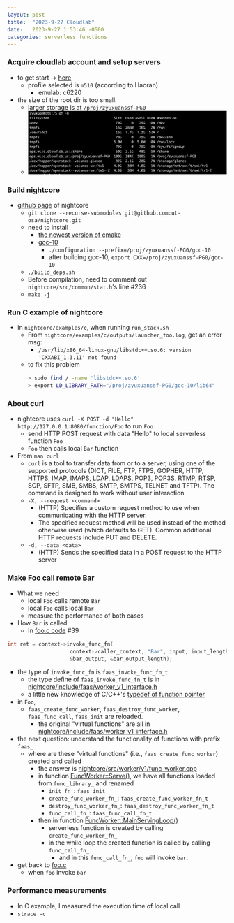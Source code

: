 ```yaml
---
layout: post
title:  "2023-9-27 Cloudlab"
date:   2023-9-27 1:53:46 -0500
categories: serverless functions
---
```

### Acquire cloudlab account and setup servers
- to get start -> [here](https://docs.cloudlab.us/getting-started.html)
	+ profile selected is `m510` (according to Haoran)
		* emulab: c6220
- the size of the root dir is too small.
	+ larger storage is at `/proj/zyuxuanssf-PG0` 
	+ ![here](/assets/2023-09-27/s1.png) 

### Build nightcore
- [github page](https://github.com/ut-osa/nightcore/tree/asplos-release) of nightcore
	+ `git clone --recurse-submodules git@github.com:ut-osa/nightcore.git`
	+ need to install 
		* [the newest version of cmake](https://cmake.org/download/)
		* [gcc-10](http://www.netgull.com/gcc/releases/gcc-10.1.0/)
			- `./configuration --prefix=/proj/zyuxuanssf-PG0/gcc-10`
			- after building gcc-10, `export CXX=/proj/zyuxuanssf-PG0/gcc-10`
	+ `./build_deps.sh`
	+ Before compilation, need to comment out `nightcore/src/common/stat.h`'s line #236 
	+ `make -j`	

### Run C example of nightcore
- in `nightcore/examples/c`, when running `run_stack.sh`
	+ From `nightcore/examples/c/outputs/launcher_foo.log`, get an error msg:
		* `/usr/lib/x86_64-linux-gnu/libstdc++.so.6: version 'CXXABI_1.3.11' not found`
	+ to fix this problem
		```bash
		> sudo find / -name 'libstdc++.so.6'
		> export LD_LIBRARY_PATH="/proj/zyuxuanssf-PG0/gcc-10/lib64" 
		```

### About curl
- nightcore uses `curl -X POST -d "Hello" http://127.0.0.1:8080/function/Foo` to run `Foo` 
	+ send HTTP POST request with data "Hello" to local serverless function `Foo`
	+ `Foo` then calls local `Bar` function
- From `man curl`
	+ `curl` is a tool to transfer data from or to a server, using one of the supported protocols (DICT, FILE, FTP, FTPS, GOPHER, HTTP, HTTPS, IMAP, IMAPS, LDAP, LDAPS, POP3, POP3S, RTMP, RTSP, SCP, SFTP, SMB, SMBS, SMTP, SMTPS, TELNET and TFTP). The command is designed to work without user interaction. 
	+ `-X, --request <command>`
		* (HTTP) Specifies a custom request method to use when communicating with the HTTP server.  
		* The specified request method will be used instead of the method otherwise used (which defaults to GET). Common additional HTTP requests include PUT and DELETE.
	+ `-d, --data <data>`
		* (HTTP) Sends the specified data in a POST request to the HTTP server

### Make Foo call remote Bar
- What we need
	+ local `Foo` calls remote `Bar`
	+ local `Foo` calls local `Bar`
	+ measure the performance of both cases
- How `Bar` is called
	+ In [foo.c code](https://github.com/ut-osa/nightcore/blob/asplos-release/examples/c/foo.c#L39) #39 
```c++
int ret = context->invoke_func_fn(
					context->caller_context, "Bar", input, input_length,
					&bar_output, &bar_output_length);
```
- the type of `invoke_func_fn` is `faas_invoke_func_fn_t`.
	+ the type define of `faas_invoke_func_fn_t` is in [nightcore/include/faas/worker_v1_interface.h](https://github.com/ut-osa/nightcore/blob/asplos-release/include/faas/worker_v1_interface.h#L22)	
	+ a little new knowledge of C/C++'s [typedef of function pointer](https://stackoverflow.com/questions/4295432/typedef-function-pointer)
- in `Foo`,
	+ `faas_create_func_worker`, `faas_destroy_func_worker`, `faas_func_call`, `faas_init` are reloaded.
		* the original "virtual functions" are all in [nightcore/include/faas/worker_v1_interface.h](https://github.com/ut-osa/nightcore/blob/asplos-release/include/faas/worker_v1_interface.h#L22)	
- the next question: understand the functionality of functions with prefix `faas_`  
	+ where are these "virtual functions" (i.e., `faas_create_func_worker`) created and called
		* the answer is [nightcore/src/worker/v1/func_worker.cpp](https://github.com/ut-osa/nightcore/blob/asplos-release/src/worker/v1/func_worker.cpp#L47) 
		* in function [FuncWorker::Serve()](https://github.com/ut-osa/nightcore/blob/asplos-release/src/worker/v1/func_worker.cpp#L47), we have all functions loaded from `func_library_` and renamed
			- `init_fn_`: `faas_init`
			- `create_func_worker_fn_`: `faas_create_func_worker_fn_t`
			- `destroy_func_worker_fn_`: `faas_destroy_func_worker_fn_t`
			- `func_call_fn_`: `faas_func_call_fn_t`
		* then in function [FuncWorker::MainServingLoop()](https://github.com/ut-osa/nightcore/blob/asplos-release/src/worker/v1/func_worker.cpp#L87)
			- serverless function is created by calling `create_func_worker_fn_`
			- in the while loop the created function is called by calling `func_call_fn_`
				* and in this `func_call_fn_`, `foo` will invoke `bar`.
- get back to [foo.c](https://github.com/ut-osa/nightcore/blob/asplos-release/examples/c/foo.c)
	+ when `foo` invoke `bar`	
	

 
### Performance measurements
- In C example, I measured the execution time of local call
- `strace -c`
